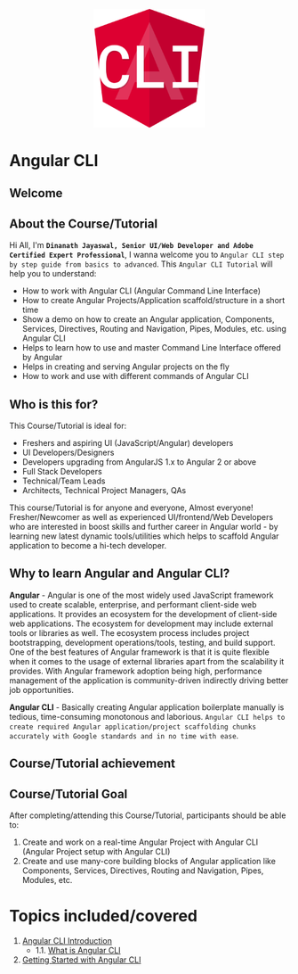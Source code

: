<p align="center">
  <img src="_images-angularcli/1-angular-cli-logo-1.png" alt="angular cli logo" title="angular cli" width="200" />
</p>

Angular CLI
=====================
Welcome
---------------------
About the Course/Tutorial
---------------------
Hi All, I'm **`Dinanath Jayaswal, Senior UI/Web Developer and Adobe Certified Expert Professional`**, I wanna welcome you to `Angular CLI step by step guide from basics to advanced`. This `Angular CLI Tutorial` will help you to understand: 
- How to work with Angular CLI (Angular Command Line Interface)
- How to create Angular Projects/Application scaffold/structure in a short time
- Show a demo on how to create an Angular application, Components, Services, Directives, Routing and Navigation, Pipes, Modules, etc. using Angular CLI
- Helps to learn how to use and master Command Line Interface offered by Angular
- Helps in creating and serving Angular projects on the fly
- How to work and use with different commands of Angular CLI

Who is this for? 
---------------------
This Course/Tutorial is ideal for:
- Freshers and aspiring UI (JavaScript/Angular) developers
- UI Developers/Designers
- Developers upgrading from AngularJS 1.x to Angular 2 or above
- Full Stack Developers
- Technical/Team Leads
- Architects, Technical Project Managers, QAs

This course/Tutorial is for anyone and everyone, Almost everyone! Fresher/Newcomer as well as experienced UI/frontend/Web Developers who are interested in boost skills and further career in Angular world - by learning new latest dynamic tools/utilities which helps to scaffold Angular application to become a hi-tech developer.

Why to learn Angular and Angular CLI?
---------------------
**Angular** - Angular is one of the most widely used JavaScript framework used to create scalable, enterprise, and performant client-side web applications. It provides an ecosystem for the development of client-side web applications. The ecosystem for development may include external tools or libraries as well. The ecosystem process includes project bootstrapping, development operations/tools, testing, and build support. One of the best features of Angular framework is that it is quite flexible when it comes to the usage of external libraries apart from the scalability it provides. With Angular framework adoption being high, performance management of the application is community-driven indirectly driving better job opportunities.

**Angular CLI** - Basically creating Angular application boilerplate manually is tedious, time-consuming monotonous and laborious. `Angular CLI helps to create required Angular application/project scaffolding chunks accurately with Google standards and in no time with ease`.

Course/Tutorial achievement
---------------------
Course/Tutorial Goal
---------------------
After completing/attending this Course/Tutorial, participants should be able to: 
1. Create and work on a real-time Angular Project with Angular CLI (Angular Project setup with Angular CLI)
2. Create and use many-core building blocks of Angular application like Components, Services, Directives, Routing and Navigation, Pipes, Modules, etc.

Topics included/covered
===================== 
1. [Angular CLI Introduction](#01-angular-cli-introduction)
    - 1.1. [What is Angular CLI](#1.1.-What-is-Angular-CLI)
2. [Getting Started with Angular CLI](#02-Getting-Started-with-Angular-CLI)
